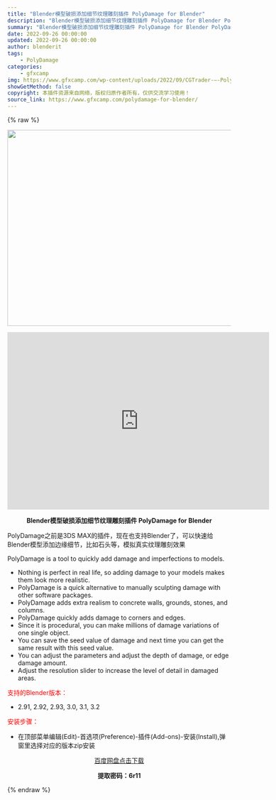 ```yaml
---
title: "Blender模型破损添加细节纹理雕刻插件 PolyDamage for Blender"
description: "Blender模型破损添加细节纹理雕刻插件 PolyDamage for Blender PolyDamage之前是3DS MAX的插件，现在也支持Blender了，可以快速给Blender模型添加边..."
summary: "Blender模型破损添加细节纹理雕刻插件 PolyDamage for Blender PolyDamage之前是3DS MAX的插件，现在也支持Blender了，可以快速给Blender模型添加边..."
date: 2022-09-26 00:00:00
updated: 2022-09-26 00:00:00
author: blenderit
tags: 
    - PolyDamage
categories:
    - gfxcamp
img: https://www.gfxcamp.com/wp-content/uploads/2022/09/CGTrader-–-PolyDamage-for-Blender.jpg
showGetMethod: false
copyright: 本插件资源来自网络，版权归原作者所有，仅供交流学习使用！
source_link: https://www.gfxcamp.com/polydamage-for-blender/
---
```


{% raw %}
<div><p><img decoding="async" class="aligncenter size-full wp-image-107166" src="https://www.gfxcamp.com/wp-content/uploads/2022/09/CGTrader-%E2%80%93-PolyDamage-for-Blender.jpg" data-src="https://www.gfxcamp.com/wp-content/uploads/2022/09/CGTrader-–-PolyDamage-for-Blender.jpg" alt="" width="590" height="442" data-srcset="https://www.gfxcamp.com/wp-content/uploads/2022/09/CGTrader-–-PolyDamage-for-Blender.jpg 590w, https://www.gfxcamp.com/wp-content/uploads/2022/09/CGTrader-–-PolyDamage-for-Blender-150x112.jpg 150w" data-sizes="(max-width: 590px) 100vw, 590px"></p><p style="text-align: center;"><iframe loading="lazy" src="https://player.youku.com/embed/XNTkwNTI3MjczNg==" width="590" height="400" frameborder="0" allowfullscreen="allowfullscreen" data-mce-fragment="1"></iframe></p><p style="text-align: center;"><strong>Blender模型破损添加细节纹理雕刻插件 PolyDamage for Blender</strong></p><p>PolyDamage之前是3DS MAX的插件，现在也支持Blender了，可以快速给Blender模型添加边缘细节，比如石头等，模拟真实纹理雕刻效果</p><p>PolyDamage is a tool to quickly add damage and imperfections to models.</p><ul>
<li>Nothing is perfect in real life, so adding damage to your models makes them look more realistic.</li>
<li>PolyDamage is a quick alternative to manually sculpting damage with other software packages.</li>
<li>PolyDamage adds extra realism to concrete walls, grounds, stones, and columns.</li>
<li>PolyDamage quickly adds damage to corners and edges.</li>
<li>Since it is procedural, you can make millions of damage variations of one single object.</li>
<li>You can save the seed value of damage and next time you can get the same result with this seed value.</li>
<li>You can adjust the parameters and adjust the depth of damage, or edge damage amount.</li>
<li>Adjust the resolution slider to increase the level of detail in damaged areas.</li>
</ul><p style="text-align: left;"><span style="color: #ff0000;">支持的Blender版本：</span></p><ul>
<li style="text-align: left;">2.91, 2.92, 2.93, 3.0, 3.1, 3.2</li>
</ul><p><span style="color: #ff0000;">安装步骤：</span></p><ul>
<li>在顶部菜单编辑(Edit)-首选项(Preference)-插件(Add-ons)-安装(Install),弹窗里选择对应的版本zip安装</li>
</ul><p style="text-align: center;"><a class="maxbutton-3 maxbutton maxbutton-baidu" target="_blank" rel="noopener" href="https://pan.baidu.com/s/1KmAxx1-34UVismslPAc5pA?pwd=6r11"><span class="mb-text">百度网盘点击下载</span></a></p><p style="text-align: center;"><strong>提取密码：6r11</strong></p></div>
<div style="display: none">gfxcamp</div>
{% endraw %}